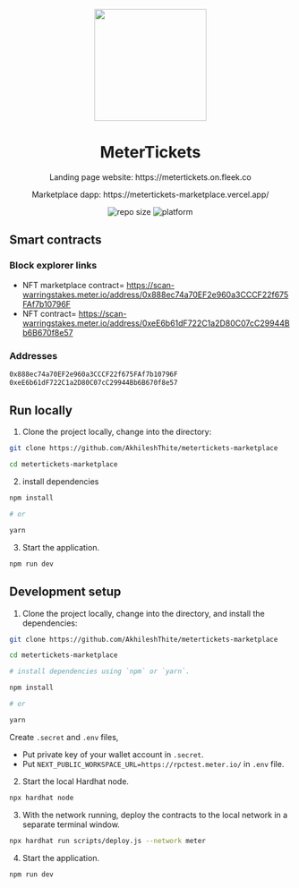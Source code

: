 <p align="center">
  <img align="center" src="https://github.com/AkhileshThite/metertickets-landingpage/blob/main/src/images/logo.png" width="200" height="200"></img>
</p>

<h1 align="center">MeterTickets</h1>

<p aign="center">
  <p align="center">Landing page website: <a href="https://metertickets.on.fleek.co"></a>https://metertickets.on.fleek.co</p>
  <p align="center">Marketplace dapp: <a href="https://metertickets-marketplace.vercel.app/"></a>https://metertickets-marketplace.vercel.app/</p>
</p>

<div align="center">
  <img src="https://img.shields.io/github/repo-size/akhileshthite/metertickets-marketplace" alt="repo size">
  <img src="https://img.shields.io/badge/Platform-Meter-purple.svg" alt="platform">
</div>

## Smart contracts
### Block explorer links
* NFT marketplace contract= https://scan-warringstakes.meter.io/address/0x888ec74a70EF2e960a3CCCF22f675FAf7b10796F
* NFT contract= https://scan-warringstakes.meter.io/address/0xeE6b61dF722C1a2D80C07cC29944Bb6B670f8e57

### Addresses
```bash
0x888ec74a70EF2e960a3CCCF22f675FAf7b10796F
0xeE6b61dF722C1a2D80C07cC29944Bb6B670f8e57
```

## Run locally
1. Clone the project locally, change into the directory:
```bash
git clone https://github.com/AkhileshThite/metertickets-marketplace

cd metertickets-marketplace
```

2. install dependencies
```bash
npm install

# or

yarn
```

3. Start the application.
```bash
npm run dev
```

## Development setup
1. Clone the project locally, change into the directory, and install the dependencies:
```bash
git clone https://github.com/AkhileshThite/metertickets-marketplace

cd metertickets-marketplace

# install dependencies using `npm` or `yarn`.

npm install

# or

yarn
```

Create `.secret` and `.env` files, 
* Put private key of your wallet account in `.secret`.
* Put `NEXT_PUBLIC_WORKSPACE_URL=https://rpctest.meter.io/` in `.env` file.

2. Start the local Hardhat node.
```bash
npx hardhat node
```

3. With the network running, deploy the contracts to the local network in a separate terminal window.

```bash
npx hardhat run scripts/deploy.js --network meter
```

4. Start the application.
```bash
npm run dev
```
